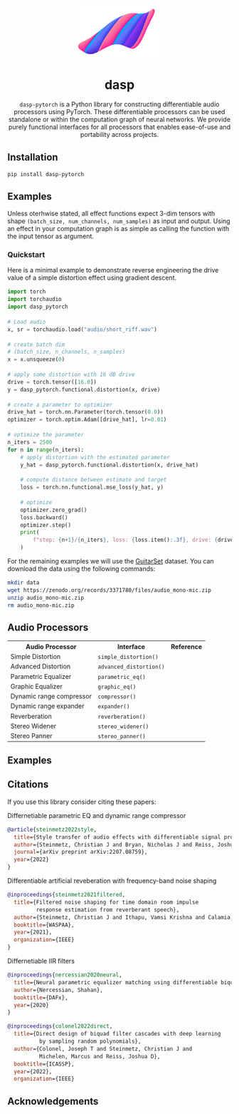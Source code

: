 <div align="center">

<img src="docs/assets/dasp-no-bg.png" width="200px">

# dasp
`dasp-pytorch` is a Python library for constructing differentiable audio processors using PyTorch. These differentiable processors can be used standalone or within the computation graph of neural networks. We provide purely functional interfaces for all processors that enables ease-of-use and portability across projects. 

</div>


## Installation 

```
pip install dasp-pytorch
```

## Examples

Unless oterhwise stated, all effect functions expect 3-dim tensors with shape `(batch_size, num_channels, num_samples)` as input and output. Using an effect in your computation graph is as simple as calling the function with the input tensor as argument. 

### Quickstart

Here is a minimal example to demonstrate reverse engineering the drive value of a simple distortion effect using gradient descent. 

```python
import torch
import torchaudio
import dasp_pytorch

# Load audio
x, sr = torchaudio.load("audio/short_riff.wav")

# create batch dim
# (batch_size, n_channels, n_samples)
x = x.unsqueeze(0)

# apply some distortion with 16 dB drive
drive = torch.tensor([16.0])
y = dasp_pytorch.functional.distortion(x, drive)

# create a parameter to optimizer
drive_hat = torch.nn.Parameter(torch.tensor(0.0))
optimizer = torch.optim.Adam([drive_hat], lr=0.01)

# optimize the parameter
n_iters = 2500
for n in range(n_iters):
    # apply distortion with the estimated parameter
    y_hat = dasp_pytorch.functional.distortion(x, drive_hat)

    # compute distance between estimate and target
    loss = torch.nn.functional.mse_loss(y_hat, y)

    # optimize
    optimizer.zero_grad()
    loss.backward()
    optimizer.step()
    print(
        f"step: {n+1}/{n_iters}, loss: {loss.item():.3f}, drive: {drive_hat.item():.3f}"
    )
```

For the remaining examples we will use the [GuitarSet](https://guitarset.weebly.com/) dataset. 
You can download the data using the following commands:
```bash
mkdir data
wget https://zenodo.org/records/3371780/files/audio_mono-mic.zip
unzip audio_mono-mic.zip
rm audio_mono-mic.zip
```

## Audio Processors

<table>
    <tr>
        <th>Audio Processor</th>
        <th>Interface</th>
        <th>Reference</th>
    </tr>
    <tr>
        <td>Simple Distortion</td>
        <td><code>simple_distortion()</code></td>
        <td></a></td>
    </tr>
    <tr>
        <td>Advanced Distortion</td>
        <td><code>advanced_distortion()</code></td>
        <td></a></td>
    </tr>    
    <tr>
        <td>Parametric Equalizer</td>
        <td><code>parametric_eq()</code></td>
        <td></td>
    </tr>
    <tr>
        <td>Graphic Equalizer</td>
        <td><code>graphic_eq()</code></td>
        <td></td>
    </tr>
    <tr>
        <td>Dynamic range compressor</td>
        <td><code>compressor()</code></td>
        <td></td>
    </tr>
    <tr>
        <td>Dynamic range expander</td>
        <td><code>expander()</code></td>
        <td></td>
    </tr>    
    <tr>
        <td>Reverberation</td>
        <td><code>reverberation()</code></td>
        <td></td>
    </tr>
    <tr>
        <td>Stereo Widener</td>
        <td><code>stereo_widener()</code></td>
        <td></td>
    </tr>
    <tr>
        <td>Stereo Panner</td>
        <td><code>stereo_panner()</code></td>
        <td></td>
    </tr>
</table>

## Examples

## Citations

If you use this library consider citing these papers:

Differnetiable parametric EQ and dynamic range compressor
```bibtex
@article{steinmetz2022style,
  title={Style transfer of audio effects with differentiable signal processing},
  author={Steinmetz, Christian J and Bryan, Nicholas J and Reiss, Joshua D},
  journal={arXiv preprint arXiv:2207.08759},
  year={2022}
}
```

Differentiable artificial reveberation with frequency-band noise shaping
```bibtex
@inproceedings{steinmetz2021filtered,
  title={Filtered noise shaping for time domain room impulse 
         response estimation from reverberant speech},
  author={Steinmetz, Christian J and Ithapu, Vamsi Krishna and Calamia, Paul},
  booktitle={WASPAA},
  year={2021},
  organization={IEEE}
}
```

Differnetiable IIR filters
```bibtex
@inproceedings{nercessian2020neural,
  title={Neural parametric equalizer matching using differentiable biquads},
  author={Nercessian, Shahan},
  booktitle={DAFx},
  year={2020}
}
```

```bibtex
@inproceedings{colonel2022direct,
  title={Direct design of biquad filter cascades with deep learning 
          by sampling random polynomials},
  author={Colonel, Joseph T and Steinmetz, Christian J and 
          Michelen, Marcus and Reiss, Joshua D},
  booktitle={ICASSP},
  year={2022},
  organization={IEEE}
```

## Acknowledgements
